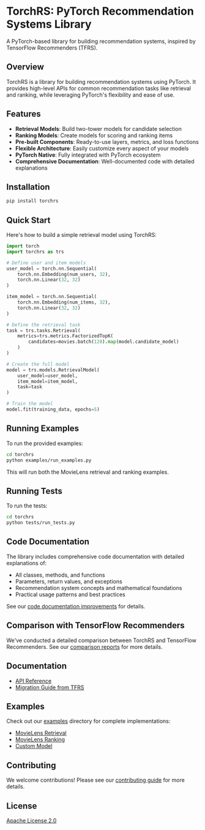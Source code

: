 # TorchRS: PyTorch Recommendation Systems Library

A PyTorch-based library for building recommendation systems, inspired by TensorFlow Recommenders (TFRS).

## Overview

TorchRS is a library for building recommendation systems using PyTorch. It provides high-level APIs for common recommendation tasks like retrieval and ranking, while leveraging PyTorch's flexibility and ease of use.

## Features

- **Retrieval Models**: Build two-tower models for candidate selection
- **Ranking Models**: Create models for scoring and ranking items
- **Pre-built Components**: Ready-to-use layers, metrics, and loss functions
- **Flexible Architecture**: Easily customize every aspect of your models
- **PyTorch Native**: Fully integrated with PyTorch ecosystem
- **Comprehensive Documentation**: Well-documented code with detailed explanations

## Installation

```bash
pip install torchrs
```

## Quick Start

Here's how to build a simple retrieval model using TorchRS:

```python
import torch
import torchrs as trs

# Define user and item models
user_model = torch.nn.Sequential(
    torch.nn.Embedding(num_users, 32),
    torch.nn.Linear(32, 32)
)

item_model = torch.nn.Sequential(
    torch.nn.Embedding(num_items, 32),
    torch.nn.Linear(32, 32)
)

# Define the retrieval task
task = trs.tasks.Retrieval(
    metrics=trs.metrics.FactorizedTopK(
        candidates=movies.batch(128).map(model.candidate_model)
    )
)

# Create the full model
model = trs.models.RetrievalModel(
    user_model=user_model,
    item_model=item_model,
    task=task
)

# Train the model
model.fit(training_data, epochs=5)
```

## Running Examples

To run the provided examples:

```bash
cd torchrs
python examples/run_examples.py
```

This will run both the MovieLens retrieval and ranking examples.

## Running Tests

To run the tests:

```bash
cd torchrs
python tests/run_tests.py
```

## Code Documentation

The library includes comprehensive code documentation with detailed explanations of:
- All classes, methods, and functions
- Parameters, return values, and exceptions
- Recommendation system concepts and mathematical foundations
- Practical usage patterns and best practices

See our [code documentation improvements](code_documentation_improvements.md) for details.

## Comparison with TensorFlow Recommenders

We've conducted a detailed comparison between TorchRS and TensorFlow Recommenders. See our [comparison reports](comparisons/) for more details.

## Documentation

- [API Reference](torchrs/docs/api.md)
- [Migration Guide from TFRS](torchrs/docs/migration.md)

## Examples

Check out our [examples](examples/) directory for complete implementations:

- [MovieLens Retrieval](examples/movielens_retrieval.py)
- [MovieLens Ranking](examples/movielens_ranking.py)
- [Custom Model](examples/custom_model.py)

## Contributing

We welcome contributions! Please see our [contributing guide](CONTRIBUTING.md) for more details.

## License

[Apache License 2.0](LICENSE)